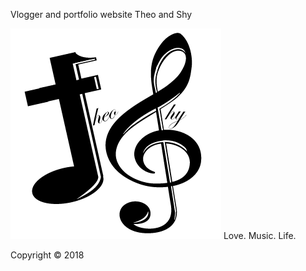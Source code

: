 Vlogger and portfolio website
Theo and Shy

![Theo and Shy](https://raw.githubusercontent.com/RoqueVTR/theoandshy-com/master/public/img/logo.png)
Love. Music. Life.

Copyright © 2018
